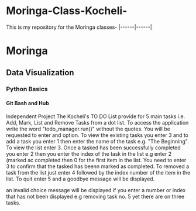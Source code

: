 # Moringa-Class-Kocheli-
This is my repository for the Moringa classes-
|------|------|
# Moringa
## Data Visualization
### Python Basics
#### Git Bash and Hub


Independent Project
The Kocheli's TO DO List provide for 5 main tasks i.e. Add, Mark, List and 
Remove Tasks from a dot list.
To access the application write the word "todo_manager.run()" without the quotes.
You will be requested to enter and option. 
To view the existing tasks you enter 3 and to add a task you enter 1 then enter the name of the task e.g. "The Beginning". To view the list enter 3.
Once a tasked has been successfully completed you enter 2 then you enter the index of the task in the list e.g enter 2 (marked ac completed then 0 
for the first item in the list. You need to enter 3 to confirm that the tasked has beenn marked as completed.
To removed a task from the list just enter 4 followed by the index number of the item in the list.
To quit enter 5 and a goodbye message will be displayed.

an invalid choice message will be displayed if you enter a number or index that has not been displayed e.g removing task no. 5 yet there are on three tasks.

